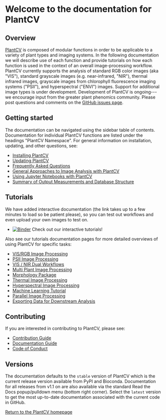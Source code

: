 # Welcome to the documentation for PlantCV

## Overview

[PlantCV](http://plantcv.danforthcenter.org) is composed of modular functions in order to be applicable to a 
variety of plant types and imaging systems. In the following documentation we will describe use of each function and 
provide tutorials on how each function is used in the context of an overall image-processing workflow. PlantCV 
currently supports the analysis of standard RGB color images (aka "VIS"), standard grayscale images (e.g. 
near-infrared, "NIR"), thermal infrared images, grayscale images from chlorophyll fluorescence imaging systems 
("PSII"), and hyperspectral ("ENVI") images. Support for additional image types is under development. Development of 
PlantCV is ongoing---we encourage input from the greater plant phenomics community. Please post questions and comments 
on the [GitHub issues page](https://github.com/danforthcenter/plantcv/issues).

## Getting started

The documentation can be navigated using the sidebar table of contents. Documentation for individual PlantCV functions
are listed under the headings "PlantCV Namespace". For general information on installation,
updating, and other questions, see:

* [Installing PlantCV](installation.md)
* [Updating PlantCV](updating.md)
* [Frequently Asked Questions](faq.md)
* [General Approaches to Image Analysis with PlantCV](analysis_approach.md)
* [Using Jupyter Notebooks with PlantCV](jupyter.md)
* [Summary of Output Measurements and Database Structure](output_measurements.md)

## Tutorials 

We have added interactive documentation (the link takes up to a few minutes to load so be patient please),
so you can test out workflows and even upload your own images to test on.

* [![Binder](https://mybinder.org/badge_logo.svg)](https://mybinder.org/v2/gh/danforthcenter/plantcv-binder.git/master?filepath=index.ipynb) Check out our interactive tutorials! 

Also see our tutorials documentation pages for more detailed overviews of using PlantCV for specific tasks:

* [VIS/RGB Image Processing](tutorials/vis_tutorial.md)
* [PSII Image Processing](tutorials/psII_tutorial.md)
* [VIS / NIR Dual Workflows](tutorials/vis_nir_tutorial.md)
* [Multi Plant Image Processing](tutorials/multi-plant_tutorial.md)
* [Morphology Package](tutorials/morphology_tutorial.md) 
* [Thermal Image Processing](tutorials/thermal_tutorial.md)
* [Hyperspectral Image Processing](tutorials/hyperspectral_tutorial.md)
* [Machine Learning Tutorial](tutorials/machine_learning_tutorial.md)
* [Parallel Image Processing](pipeline_parallel.md)
* [Exporting Data for Downstream Analysis](db-exporter.md)

## Contributing 

If you are interested in contributing to PlantCV, please see:

* [Contribution Guide](CONTRIBUTING.md)
* [Documentation Guide](documentation.md)
* [Code of Conduct](CODE_OF_CONDUCT.md)

## Versions

The documentation defaults to the `stable` version of PlantCV which is the current release version available from
PyPI and Bioconda. Documentation for all releases from v1.1 on are also available via the standard Read the Docs 
popup/pulldown menu (bottom right corner). Select the `latest` version to get the most up-to-date documentation
associated with the current code in GitHub.

[Return to the PlantCV homepage](http://plantcv.danforthcenter.org)

